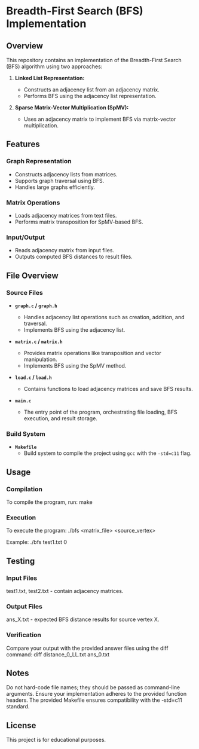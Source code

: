 # Breadth-First Search (BFS) Implementation

## Overview

This repository contains an implementation of the Breadth-First Search (BFS) algorithm using two approaches:

1. **Linked List Representation:**  
   - Constructs an adjacency list from an adjacency matrix.
   - Performs BFS using the adjacency list representation.

2. **Sparse Matrix-Vector Multiplication (SpMV):**  
   - Uses an adjacency matrix to implement BFS via matrix-vector multiplication.

## Features

### Graph Representation
- Constructs adjacency lists from matrices.
- Supports graph traversal using BFS.
- Handles large graphs efficiently.

### Matrix Operations
- Loads adjacency matrices from text files.
- Performs matrix transposition for SpMV-based BFS.

### Input/Output
- Reads adjacency matrix from input files.
- Outputs computed BFS distances to result files.

## File Overview

### Source Files
- **`graph.c` / `graph.h`**  
  - Handles adjacency list operations such as creation, addition, and traversal.
  - Implements BFS using the adjacency list.

- **`matrix.c` / `matrix.h`**  
  - Provides matrix operations like transposition and vector manipulation.
  - Implements BFS using the SpMV method.

- **`load.c` / `load.h`**  
  - Contains functions to load adjacency matrices and save BFS results.

- **`main.c`**  
  - The entry point of the program, orchestrating file loading, BFS execution, and result storage.

### Build System
- **`Makefile`**  
  - Build system to compile the project using `gcc` with the `-std=c11` flag.

## Usage

### Compilation

To compile the program, run:
make

### Execution
To execute the program:
./bfs <matrix_file> <source_vertex>

Example:
./bfs test1.txt 0

## Testing
### Input Files
test1.txt, test2.txt - contain adjacency matrices.

### Output Files
ans_X.txt - expected BFS distance results for source vertex X.

### Verification
Compare your output with the provided answer files using the diff command:
diff distance_0_LL.txt ans_0.txt

## Notes
Do not hard-code file names; they should be passed as command-line arguments.
Ensure your implementation adheres to the provided function headers.
The provided Makefile ensures compatibility with the -std=c11 standard.

## License
This project is for educational purposes.



